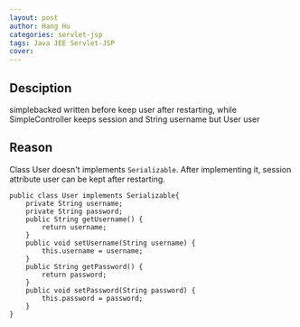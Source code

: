 ```yaml
---
layout: post
author: Hang Hu
categories: servlet-jsp
tags: Java JEE Servlet-JSP 
cover: 
---
```


## Desciption

simplebacked written before keep user after restarting, while SimpleController keeps session and String username but User user
## Reason

Class User doesn't implements `Serializable`. After implementing it, session attribute user can be kept after restarting.

```
public class User implements Serializable{
	private String username;
	private String password;
	public String getUsername() {
		return username;
	}
	public void setUsername(String username) {
		this.username = username;
	}
	public String getPassword() {
		return password;
	}
	public void setPassword(String password) {
		this.password = password;
	}
}
```
